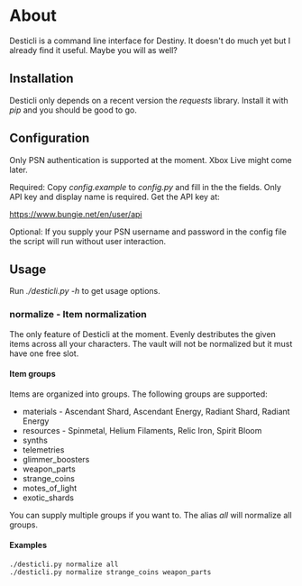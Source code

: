 # About

Desticli is a command line interface for Destiny. It doesn't do much yet but I already find it useful. Maybe you will as well?

## Installation

Desticli only depends on a recent version the _requests_ library. Install it with _pip_ and you should be good to go.

## Configuration

Only PSN authentication is supported at the moment. Xbox Live might come later.

Required: Copy _config.example_ to _config.py_ and fill in the the fields. Only API key and display name is required. Get the API key at:

https://www.bungie.net/en/user/api

Optional: If you supply your PSN username and password in the config file the script will run without user interaction.

## Usage

Run _./desticli.py -h_ to get usage options.

### normalize - Item normalization

The only feature of Desticli at the moment. Evenly destributes the given items across all your characters. The vault will not be normalized but it must have one free slot.

#### Item groups

Items are organized into groups. The following groups are supported:

* materials - Ascendant Shard, Ascendant Energy, Radiant Shard, Radiant Energy
* resources - Spinmetal, Helium Filaments, Relic Iron, Spirit Bloom
* synths
* telemetries
* glimmer_boosters
* weapon_parts
* strange_coins
* motes_of_light
* exotic_shards

You can supply multiple groups if you want to. The alias _all_ will normalize all groups.

#### Examples

```
./desticli.py normalize all
./desticli.py normalize strange_coins weapon_parts
```
